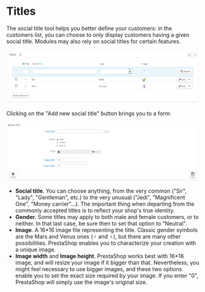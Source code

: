 # Titles

The social title tool helps you better define your customers: in the customers list, you can choose to only display customers having a given social title. Modules may also rely on social titles for certain features.

![](<../../../../.gitbook/assets/23789579 (4) (3) (3).png>)

Clicking on the "Add new social title" button brings you to a form:

![](<../../../../.gitbook/assets/30670853 (4) (4) (3).png>)

* **Social title**. You can choose anything, from the very common ("Sir", "Lady", "Gentleman", etc.) to the very unusual ("Jedi", "Magnificent One", "Money carrier"...). The important thing when departing from the commonly accepted titles is to reflect your shop's true identity.
* **Gender**. Some titles may apply to both male and female customers, or to neither. In that last case, be sure then to set that option to "Neutral".
* **Image**. A 16\*16 image file representing the title. Classic gender symbols are the Mars and Venus ones (♂ and ♀), but there are many other possibilities. PrestaShop enables you to characterize your creation with a unique image.
* **Image width** and **Image height**. PrestaShop works best with 16\*16 image, and will resize your image if it bigger than that. Nevertheless, you might feel necessary to use bigger images, and these two options enable you to set the exact size required by your image. If you enter "0", PrestaShop will simply use the image's original size.
